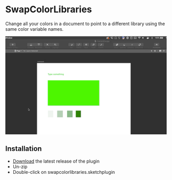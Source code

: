 # SwapColorLibraries
Change all your colors in a document to point to a different library using the same color variable names.

![example of plugin](./imgs/example.gif)

## Installation

- [Download](../../releases/latest/download/swapcolorlibraries.sketchplugin.zip) the latest release of the plugin
- Un-zip
- Double-click on swapcolorlibraries.sketchplugin
